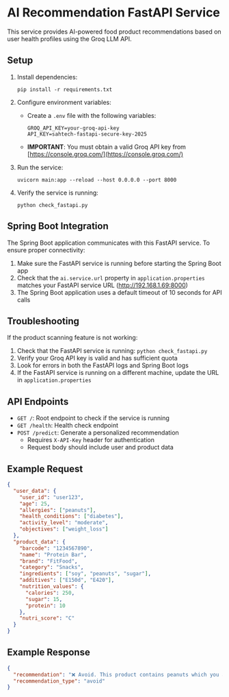 # AI Recommendation FastAPI Service

This service provides AI-powered food product recommendations based on user health profiles using the Groq LLM API.

## Setup

1. Install dependencies:
   ```
   pip install -r requirements.txt
   ```

2. Configure environment variables:
   - Create a `.env` file with the following variables:
     ```
     GROQ_API_KEY=your-groq-api-key
     API_KEY=sahtech-fastapi-secure-key-2025
     ```
   - **IMPORTANT**: You must obtain a valid Groq API key from [https://console.groq.com/](https://console.groq.com/)

3. Run the service:
   ```
   uvicorn main:app --reload --host 0.0.0.0 --port 8000
   ```

4. Verify the service is running:
   ```
   python check_fastapi.py
   ```

## Spring Boot Integration

The Spring Boot application communicates with this FastAPI service. To ensure proper connectivity:

1. Make sure the FastAPI service is running before starting the Spring Boot app
2. Check that the `ai.service.url` property in `application.properties` matches your FastAPI service URL (http://192.168.1.69:8000)
3. The Spring Boot application uses a default timeout of 10 seconds for API calls

## Troubleshooting

If the product scanning feature is not working:

1. Check that the FastAPI service is running: `python check_fastapi.py`
2. Verify your Groq API key is valid and has sufficient quota
3. Look for errors in both the FastAPI logs and Spring Boot logs
4. If the FastAPI service is running on a different machine, update the URL in `application.properties`

## API Endpoints

- `GET /`: Root endpoint to check if the service is running
- `GET /health`: Health check endpoint
- `POST /predict`: Generate a personalized recommendation
  - Requires `X-API-Key` header for authentication
  - Request body should include user and product data

## Example Request

```json
{
  "user_data": {
    "user_id": "user123",
    "age": 25,
    "allergies": ["peanuts"],
    "health_conditions": ["diabetes"],
    "activity_level": "moderate",
    "objectives": ["weight_loss"]
  },
  "product_data": {
    "barcode": "1234567890",
    "name": "Protein Bar",
    "brand": "FitFood",
    "category": "Snacks",
    "ingredients": ["soy", "peanuts", "sugar"],
    "additives": ["E150d", "E420"],
    "nutrition_values": {
      "calories": 250,
      "sugar": 15,
      "protein": 10
    },
    "nutri_score": "C"
  }
}
```

## Example Response

```json
{
  "recommendation": "❌ Avoid. This product contains peanuts which you are allergic to. Additionally, the high sugar content (15g) is not suitable for your diabetes condition. Consider sugar-free protein bars without peanuts as an alternative.",
  "recommendation_type": "avoid"
}
```
